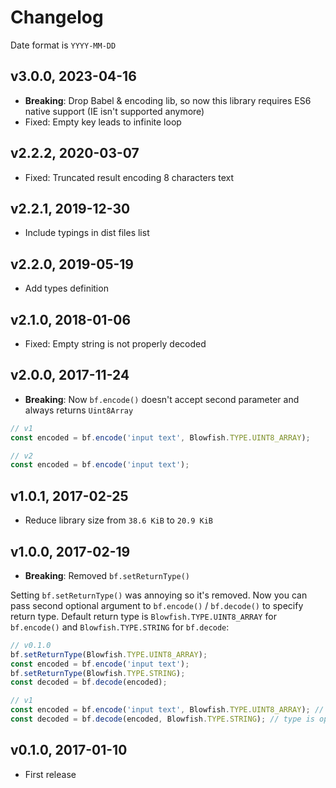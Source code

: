 # Changelog

Date format is `YYYY-MM-DD`

## v3.0.0, 2023-04-16

- **Breaking**: Drop Babel & encoding lib, so now this library requires ES6 native support (IE isn't supported anymore)
- Fixed: Empty key leads to infinite loop

## v2.2.2, 2020-03-07

- Fixed: Truncated result encoding 8 characters text

## v2.2.1, 2019-12-30

- Include typings in dist files list

## v2.2.0, 2019-05-19

- Add types definition

## v2.1.0, 2018-01-06

- Fixed: Empty string is not properly decoded

## v2.0.0, 2017-11-24

- **Breaking**: Now `bf.encode()` doesn't accept second parameter and always returns `Uint8Array`

```js
// v1
const encoded = bf.encode('input text', Blowfish.TYPE.UINT8_ARRAY);

// v2
const encoded = bf.encode('input text');
```

## v1.0.1, 2017-02-25

- Reduce library size from `38.6 KiB` to `20.9 KiB`

## v1.0.0, 2017-02-19

- **Breaking**: Removed `bf.setReturnType()`

Setting `bf.setReturnType()` was annoying so it's removed. Now you can pass second optional argument to `bf.encode()` / `bf.decode()` to specify return type. Default return type is `Blowfish.TYPE.UINT8_ARRAY` for `bf.encode()` and `Blowfish.TYPE.STRING` for `bf.decode`:

```js
// v0.1.0
bf.setReturnType(Blowfish.TYPE.UINT8_ARRAY);
const encoded = bf.encode('input text');
bf.setReturnType(Blowfish.TYPE.STRING);
const decoded = bf.decode(encoded);

// v1
const encoded = bf.encode('input text', Blowfish.TYPE.UINT8_ARRAY); // type is optional
const decoded = bf.decode(encoded, Blowfish.TYPE.STRING); // type is optional
```

## v0.1.0, 2017-01-10

- First release
